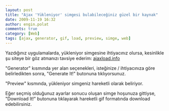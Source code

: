 ```yaml
---
layout: post
title: "Ajax 'Yükleniyor' simgesi bulabileceğiniz güzel bir kaynak"
date: 2009-11-19 16:32
author: engin.polat
comments: true
category: [Web]
tags: [ajax, generator, gif, load, preview, simge, web]
---
```

Yazdığınız uygulamalarda, yükleniyor simgesine ihtiyacınız olursa, kesinlikle şu siteye bir göz atmanızı tavsiye ederim: <a title="Ajax Load" href="http://www.ajaxload.info" target="_blank" rel="noopener">ajaxload.info</a>

"Generator" kısmında yer alan seçenekleri, isteğinize / ihtiyacınıza göre belirledikten sonra, "Generate It!" butonuna tıklıyorsunuz.

"Preview" kısmında, yükleniyor simgeniz hareketli olarak beliriyor.

Eğer seçmiş olduğunuz ayarlar sonucu oluşan simge hoşunuza gittiyse, "Download It!" butonuna tıklayarak hareketli gif formatında download edebilirsiniz.

